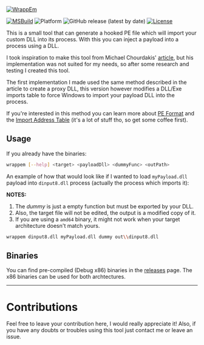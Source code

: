 [![WrappEm](https://live.staticflickr.com/65535/50212827266_ecedc91f80_h.jpg)]()

[![MSBuild](https://github.com/oAGoulart/wrappem/actions/workflows/msbuild.yml/badge.svg)](https://github.com/oAGoulart/wrappem/actions/workflows/msbuild.yml)
![Platform](https://img.shields.io/badge/platform-win--32%20%7C%20win--64-blue)
![GitHub release (latest by date)](https://img.shields.io/github/v/release/oAGoulart/wrappem?color=green)
[![License](https://img.shields.io/badge/license-MIT-informational.svg)](https://opensource.org/licenses/MIT)

This is a small tool that can generate a hooked PE file which will import your custom DLL into its process.
With this you can inject a payload into a process using a DLL.

I took inspiration to make this tool from Michael Chourdakis' [article], but his implementation was not suited for my needs, so after some research and testing I created this tool.

The first implementation I made used the same method described in the article to create a proxy DLL, this version however modifies a DLL/Exe imports table to force Windows to import your payload DLL into the process.

If you're interested in this method you can learn more about [PE Format](https://docs.microsoft.com/en-us/windows/win32/debug/pe-format) and the [Import Address Table](http://sandsprite.com/CodeStuff/Understanding_imports.html) (it's a lot of stuff tho, so get some coffee first).

## Usage

If you already have the binaries:

```sh
wrappem [--help] <target> <payloadDll> <dummyFunc> <outPath>
```

An example of how that would look like if I wanted to load `myPayload.dll` payload into `dinput8.dll` process (actually the process which imports it):

**NOTES:**
  1. The _dummy_ is just a empty function but must be exported by your DLL.
  2. Also, the target file will not be edited, the output is a modified copy of it.
  3. If you are using a `amd64` binary, it might not work when your target architecture doesn't match yours.

```sh
wrappem dinput8.dll myPayload.dll dummy out\\dinput8.dll
```

## Binaries

You can find pre-compiled (Debug x86) binaries in the [releases] page.
The x86 binaries can be used for both archtectures.

---

# Contributions

Feel free to leave your contribution here, I would really appreciate it!
Also, if you have any doubts or troubles using this tool just contact me or leave an issue.


[releases]: https://github.com/oAGoulart/wrappem/releases
[article]: https://www.codeproject.com/articles/16541/create-your-proxy-dlls-automatically
